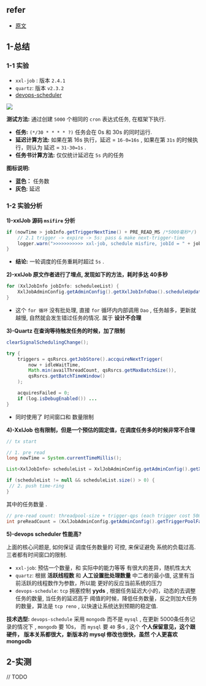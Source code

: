 


## refer

- [原文](https://mp.weixin.qq.com/s/DsyYaCxEpLpdJkitBqWDLQ)


## 1-总结

### 1-1 实验

- `xxl-job` : 版本 `2.4.1`
- `quartz`:  版本 `v2.3.2`
- [devops-scheduler](https://github.com/bkdevops-projects/devops-framework)

![](https://mmbiz.qpic.cn/mmbiz_png/jCyzkfYibsibuqRr429717PG81PDa6oCMLib42t74d3borzUfPPDiaPuvJPWVKoPxJiaa4q6vV977m9YfVwz15iaRTQg/640?wx_fmt=png&from=appmsg&tp=webp&wxfrom=5&wx_lazy=1&wx_co=1)


**测试方法:** 通过创建 `5000` 个相同的 `cron` 表达式任务, 在框架下执行.

- **任务:** `(*/30 * * * * ?)`  任务会在 0s 和 30s 的同时运行.
- **延迟计算方法:** 如果在第 16s 执行，延迟 = `16-0=16s` , 如果在第 `31s` 的时候执行，则认为 延迟 = `31-30=1s` .
- **任务书计算方法:** 仅仅统计延迟在 `5s` 内的任务

**图标说明:**

- **蓝色：** 任务数
- **灰色**: 延迟


### 1-2 实验分析


**1)-xxlJob 源码 `msifire` 分析**

```java
if (nowTime > jobInfo.getTriggerNextTime() + PRE_READ_MS /*5000毫秒*/) {
	// 2.1 trigger -> expire -> 5s: pass & make next-trigger-time
	logger.warn(">>>>>>>>>>> xxl-job, schedule misfire, jobId = " + jobInfo.getId());
}
```


- **结论:** 一轮调度的任务重耗时超过 `5s` .

**2)-xxlJob 原文作者进行了埋点, 发现如下的方法，耗时多达 40多秒**

```java
for (XxlJobInfo jobInfo: scheduleeList) {
	XxlJobAdminConfig.getAdminConfig().getXxlJobInfoDao().scheduleUpdate(jobInfo);
}
```

- 这个 `for 循环` 没有批处理, 直接 `for` 循环内内部调用 `Dao` , 任务越多，更新就越慢, 自然就会发生错过任务的情况. 属于 **设计不合理**

**3)-Quartz 在查询等待触发任务的时候，加了限制**


```java
clearSignalSchedulingChange();

try {
	triggers = qsRsrcs.getJobStore().accquireNextTrigger(
		now + idleWaitTime, 
		Math.min(availThreadCount, qsRsrcs.getMaxBatchSize()), 
		qsRsrcs.getBatchTimeWindow()
	);

	acquiresFailed = 0;
	if (log.isDebugEnabled()) ...
}
```

- 同时使用了 时间窗口和 数量限制

**4)-XxlJob 也有限制，但是一个预估的固定值，在调度任务多的时候非常不合理**

```java
// tx start

// 1. pre read
long nowTime = System.currentTimeMillis();

List<XxlJobInfo> scheduleList = XxlJobAdminConfig.getAdminConfig().getXxlJobInfoDao().scheduleJobuery(preReadCount...);

if (scheduleList != null && scheduleList.size() > 0) {
 // 2. push time-ring
}
```


其中的任务数量 .

```java
// pre-read count: threadpool-size + trigger-qps (each trigger cost 50ms, qps = 1000/ 50 = 20)
int preReadCount = (XxlJobAdminConfig.getAdminConfig().getTriggerPoolFastMax() + XxlJobAdminConfig().getTriggerPoolSlowMax()) * 20;
```

**5)-devops scheduler 性能高?**


上面的核心问题是, 如何保证 调度任务数量的 可控, 来保证避免 系统的负载过高.  三者都有时间窗口的限制.

- `xxl-job`: 预估一个数量，和 实际中的能力等等 有很大的差异，随机性太大
- `quartz`: 根据 **活跃线程数** 和 **人工设置批处理数量** 中二者的最小值, 这里有当前活跃的线程数作为参数，所以能 更好的反应当前系统的压力
- `devops-schedule`: `tcp` 拥塞控制 **yyds** , 根据任务延迟大小的，动态的去调整任务的数量, 当任务的延迟高于 阈值的时候，降低任务数量，反之则加大任务的数量，算法是 `tcp reno` , 以快速让系统达到预期的稳定值. 

**技术选型:** `devops-schedule` 采用 `mongodb` 而不是 `mysql` , 在更新 5000条任务记录的情况下 , `mongodb` 要 10s， 而 `mysql` 要 `40` 多s , 这个 **个人保留意见，这个跟硬件， 版本关系都很大，新版本的 mysql 修改也很快，虽然 个人更喜欢 mongodb**



## 2-实测

// TODO
